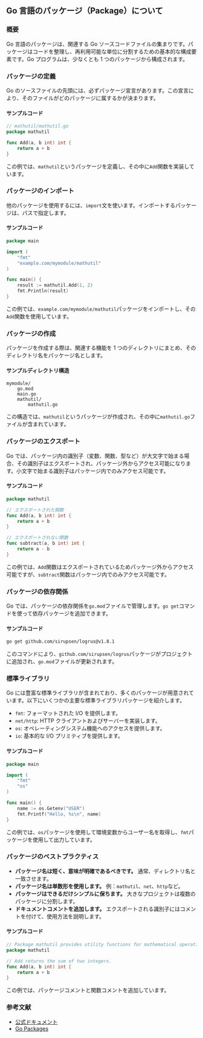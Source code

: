## Go 言語のパッケージ（Package）について

### 概要

Go 言語のパッケージは、関連する Go ソースコードファイルの集まりです。パッケージはコードを整理し、再利用可能な単位に分割するための基本的な構成要素です。Go プログラムは、少なくとも 1 つのパッケージから構成されます。

### パッケージの定義

Go のソースファイルの先頭には、必ずパッケージ宣言があります。この宣言により、そのファイルがどのパッケージに属するかが決まります。

#### サンプルコード

```go
// mathutil/mathutil.go
package mathutil

func Add(a, b int) int {
    return a + b
}
```

この例では、`mathutil`というパッケージを定義し、その中に`Add`関数を実装しています。

### パッケージのインポート

他のパッケージを使用するには、`import`文を使います。インポートするパッケージは、パスで指定します。

#### サンプルコード

```go
package main

import (
    "fmt"
    "example.com/mymodule/mathutil"
)

func main() {
    result := mathutil.Add(1, 2)
    fmt.Println(result)
}
```

この例では、`example.com/mymodule/mathutil`パッケージをインポートし、その`Add`関数を使用しています。

### パッケージの作成

パッケージを作成する際は、関連する機能を 1 つのディレクトリにまとめ、そのディレクトリ名をパッケージ名とします。

#### サンプルディレクトリ構造

```
mymodule/
    go.mod
    main.go
    mathutil/
        mathutil.go
```

この構造では、`mathutil`というパッケージが作成され、その中に`mathutil.go`ファイルが含まれています。

### パッケージのエクスポート

Go では、パッケージ内の識別子（変数、関数、型など）が大文字で始まる場合、その識別子はエクスポートされ、パッケージ外からアクセス可能になります。小文字で始まる識別子はパッケージ内でのみアクセス可能です。

#### サンプルコード

```go
package mathutil

// エクスポートされた関数
func Add(a, b int) int {
    return a + b
}

// エクスポートされない関数
func subtract(a, b int) int {
    return a - b
}
```

この例では、`Add`関数はエクスポートされているためパッケージ外からアクセス可能ですが、`subtract`関数はパッケージ内でのみアクセス可能です。

### パッケージの依存関係

Go では、パッケージの依存関係を`go.mod`ファイルで管理します。`go get`コマンドを使って依存パッケージを追加できます。

#### サンプルコード

```sh
go get github.com/sirupsen/logrus@v1.8.1
```

このコマンドにより、`github.com/sirupsen/logrus`パッケージがプロジェクトに追加され、`go.mod`ファイルが更新されます。

### 標準ライブラリ

Go には豊富な標準ライブラリが含まれており、多くのパッケージが用意されています。以下にいくつかの主要な標準ライブラリパッケージを紹介します。

-   `fmt`: フォーマットされた I/O を提供します。
-   `net/http`: HTTP クライアントおよびサーバーを実装します。
-   `os`: オペレーティングシステム機能へのアクセスを提供します。
-   `io`: 基本的な I/O プリミティブを提供します。

#### サンプルコード

```go
package main

import (
    "fmt"
    "os"
)

func main() {
    name := os.Getenv("USER")
    fmt.Printf("Hello, %s\n", name)
}
```

この例では、`os`パッケージを使用して環境変数からユーザー名を取得し、`fmt`パッケージを使用して出力しています。

### パッケージのベストプラクティス

-   **パッケージ名は短く、意味が明確であるべきです。** 通常、ディレクトリ名と一致させます。
-   **パッケージ名は単数形を使用します。** 例：`mathutil`、`net`、`http`など。
-   **パッケージはできるだけシンプルに保ちます。** 大きなプロジェクトは複数のパッケージに分割します。
-   **ドキュメントコメントを追加します。** エクスポートされる識別子にはコメントを付けて、使用方法を説明します。

#### サンプルコード

```go
// Package mathutil provides utility functions for mathematical operations.
package mathutil

// Add returns the sum of two integers.
func Add(a, b int) int {
    return a + b
}
```

この例では、パッケージコメントと関数コメントを追加しています。

### 参考文献

-   [公式ドキュメント](https://golang.org/doc/effective_go.html#packages)
-   [Go Packages](https://pkg.go.dev/)
